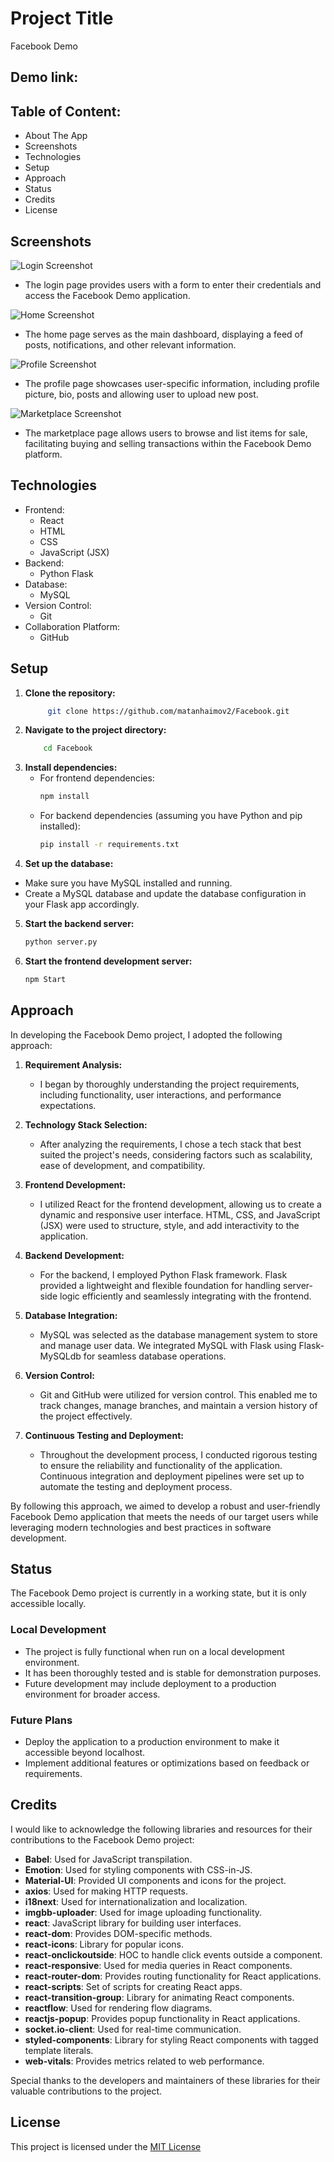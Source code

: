 
# Project Title

Facebook Demo


## Demo link:
## Table of Content:
- About The App
- Screenshots
- Technologies
- Setup
- Approach
- Status
- Credits
- License
## Screenshots
![Login Screenshot](https://private-user-images.githubusercontent.com/118093488/313453615-6d7a6c08-98a2-4547-b761-80f7ba0d1d3d.png?jwt=eyJhbGciOiJIUzI1NiIsInR5cCI6IkpXVCJ9.eyJpc3MiOiJnaXRodWIuY29tIiwiYXVkIjoicmF3LmdpdGh1YnVzZXJjb250ZW50LmNvbSIsImtleSI6ImtleTUiLCJleHAiOjE3MTA2NjEzOTIsIm5iZiI6MTcxMDY2MTA5MiwicGF0aCI6Ii8xMTgwOTM0ODgvMzEzNDUzNjE1LTZkN2E2YzA4LTk4YTItNDU0Ny1iNzYxLTgwZjdiYTBkMWQzZC5wbmc_WC1BbXotQWxnb3JpdGhtPUFXUzQtSE1BQy1TSEEyNTYmWC1BbXotQ3JlZGVudGlhbD1BS0lBVkNPRFlMU0E1M1BRSzRaQSUyRjIwMjQwMzE3JTJGdXMtZWFzdC0xJTJGczMlMkZhd3M0X3JlcXVlc3QmWC1BbXotRGF0ZT0yMDI0MDMxN1QwNzM4MTJaJlgtQW16LUV4cGlyZXM9MzAwJlgtQW16LVNpZ25hdHVyZT1hZjRjMjY5NmFjMjY5MGNkMWI4ZmU2ZmE2YzgxZDUwOWU5YTRmMmNmN2QxMjgxMmUxZWU4OTM0MDI0NTY5NGU5JlgtQW16LVNpZ25lZEhlYWRlcnM9aG9zdCZhY3Rvcl9pZD0wJmtleV9pZD0wJnJlcG9faWQ9MCJ9.zxfZ6YmpaJFP-BwORB1HhgZrQhueMreWW9kw-wMDOoM)

- The login page provides users with a form to enter their credentials and access the Facebook Demo application.


![Home Screenshot](https://private-user-images.githubusercontent.com/118093488/313453610-bed74f5a-4393-47dd-8024-ddb0c98018e7.png?jwt=eyJhbGciOiJIUzI1NiIsInR5cCI6IkpXVCJ9.eyJpc3MiOiJnaXRodWIuY29tIiwiYXVkIjoicmF3LmdpdGh1YnVzZXJjb250ZW50LmNvbSIsImtleSI6ImtleTUiLCJleHAiOjE3MTA2NjEzOTIsIm5iZiI6MTcxMDY2MTA5MiwicGF0aCI6Ii8xMTgwOTM0ODgvMzEzNDUzNjEwLWJlZDc0ZjVhLTQzOTMtNDdkZC04MDI0LWRkYjBjOTgwMThlNy5wbmc_WC1BbXotQWxnb3JpdGhtPUFXUzQtSE1BQy1TSEEyNTYmWC1BbXotQ3JlZGVudGlhbD1BS0lBVkNPRFlMU0E1M1BRSzRaQSUyRjIwMjQwMzE3JTJGdXMtZWFzdC0xJTJGczMlMkZhd3M0X3JlcXVlc3QmWC1BbXotRGF0ZT0yMDI0MDMxN1QwNzM4MTJaJlgtQW16LUV4cGlyZXM9MzAwJlgtQW16LVNpZ25hdHVyZT05OGI1ZWFkYTkyZTZlM2QyODM0MTNmY2U0YTIyNDVhYTc2ZDAyYzJkMmMxZmYwNGRlODYzMjI1NTI3OGRhZTk4JlgtQW16LVNpZ25lZEhlYWRlcnM9aG9zdCZhY3Rvcl9pZD0wJmtleV9pZD0wJnJlcG9faWQ9MCJ9.OQD0PKb0IpuCVAnZhpXYOXEdOQBbe28WVckmc0jJa0o)

- The home page serves as the main dashboard, displaying a feed of posts, notifications, and other relevant information.

![Profile Screenshot](https://private-user-images.githubusercontent.com/118093488/313453612-b3682ced-6ec8-4948-8bba-a561dca9f282.png?jwt=eyJhbGciOiJIUzI1NiIsInR5cCI6IkpXVCJ9.eyJpc3MiOiJnaXRodWIuY29tIiwiYXVkIjoicmF3LmdpdGh1YnVzZXJjb250ZW50LmNvbSIsImtleSI6ImtleTUiLCJleHAiOjE3MTA2NjEzOTIsIm5iZiI6MTcxMDY2MTA5MiwicGF0aCI6Ii8xMTgwOTM0ODgvMzEzNDUzNjEyLWIzNjgyY2VkLTZlYzgtNDk0OC04YmJhLWE1NjFkY2E5ZjI4Mi5wbmc_WC1BbXotQWxnb3JpdGhtPUFXUzQtSE1BQy1TSEEyNTYmWC1BbXotQ3JlZGVudGlhbD1BS0lBVkNPRFlMU0E1M1BRSzRaQSUyRjIwMjQwMzE3JTJGdXMtZWFzdC0xJTJGczMlMkZhd3M0X3JlcXVlc3QmWC1BbXotRGF0ZT0yMDI0MDMxN1QwNzM4MTJaJlgtQW16LUV4cGlyZXM9MzAwJlgtQW16LVNpZ25hdHVyZT0yZGI0OWM5MGJjMGZmYmRjYmFhODMwM2FkNmVhYWNjMzMxY2M2M2VmMDhlYmUwNDJmMmE4ODcyZDM1MTM2ZjFjJlgtQW16LVNpZ25lZEhlYWRlcnM9aG9zdCZhY3Rvcl9pZD0wJmtleV9pZD0wJnJlcG9faWQ9MCJ9.qgcLbHXd2l80CR6N3CeSrdzRXb8l7L1LbmYN7rVfFYI)

- The profile page showcases user-specific information, including profile picture, bio, posts and allowing user to upload new post.

![Marketplace Screenshot](https://private-user-images.githubusercontent.com/118093488/313453613-fb9bf5cc-8e52-422e-aa8d-c52da1ab8103.png?jwt=eyJhbGciOiJIUzI1NiIsInR5cCI6IkpXVCJ9.eyJpc3MiOiJnaXRodWIuY29tIiwiYXVkIjoicmF3LmdpdGh1YnVzZXJjb250ZW50LmNvbSIsImtleSI6ImtleTUiLCJleHAiOjE3MTA2NjEzOTIsIm5iZiI6MTcxMDY2MTA5MiwicGF0aCI6Ii8xMTgwOTM0ODgvMzEzNDUzNjEzLWZiOWJmNWNjLThlNTItNDIyZS1hYThkLWM1MmRhMWFiODEwMy5wbmc_WC1BbXotQWxnb3JpdGhtPUFXUzQtSE1BQy1TSEEyNTYmWC1BbXotQ3JlZGVudGlhbD1BS0lBVkNPRFlMU0E1M1BRSzRaQSUyRjIwMjQwMzE3JTJGdXMtZWFzdC0xJTJGczMlMkZhd3M0X3JlcXVlc3QmWC1BbXotRGF0ZT0yMDI0MDMxN1QwNzM4MTJaJlgtQW16LUV4cGlyZXM9MzAwJlgtQW16LVNpZ25hdHVyZT02ZTEwNTU0ZTk1ZTk1NjJjNzhlOTRkMDIyNWI1ZDBhODNhZGUxZmU1YjdmMGM2ZDVlMGY0YTNkMzgzNTkyZDc5JlgtQW16LVNpZ25lZEhlYWRlcnM9aG9zdCZhY3Rvcl9pZD0wJmtleV9pZD0wJnJlcG9faWQ9MCJ9.pAIgelPCuS5mUo6oKBqJ391pImjXUPFwJXmV9zlonHA)

- The marketplace page allows users to browse and list items for sale, facilitating buying and selling transactions within the Facebook Demo platform.


## Technologies

- Frontend:
    - React
    - HTML
    - CSS
    - JavaScript (JSX)
- Backend:
    - Python Flask
- Database:
    - MySQL
- Version Control:
    - Git
- Collaboration Platform:
    - GitHub
## Setup

1. **Clone the repository:**
   ```bash
        git clone https://github.com/matanhaimov2/Facebook.git

2. **Navigate to the project directory:**
    ```bash
        cd Facebook

3. **Install dependencies:**
    - For frontend dependencies:
        ```bash
        npm install

    - For backend dependencies (assuming you have Python and pip installed):
        ```bash
        pip install -r requirements.txt

4. **Set up the database:**

- Make sure you have MySQL installed and running.
- Create a MySQL database and update the database configuration in your Flask app accordingly.

5. **Start the backend server:**
    ```bash
    python server.py

6. **Start the frontend development server:**
    ```bash
    npm Start
## Approach

In developing the Facebook Demo project, I adopted the following approach:

1. **Requirement Analysis:**
   - I began by thoroughly understanding the project requirements, including functionality, user interactions, and performance expectations.

2. **Technology Stack Selection:**
   - After analyzing the requirements, I chose a tech stack that best suited the project's needs, considering factors such as scalability, ease of development, and compatibility.

3. **Frontend Development:**
   - I utilized React for the frontend development, allowing us to create a dynamic and responsive user interface. HTML, CSS, and JavaScript (JSX) were used to structure, style, and add interactivity to the application.

4. **Backend Development:**
   - For the backend, I employed Python Flask framework. Flask provided a lightweight and flexible foundation for handling server-side logic efficiently and seamlessly integrating with the frontend.

5. **Database Integration:**
   - MySQL was selected as the database management system to store and manage user data. We integrated MySQL with Flask using Flask-MySQLdb for seamless database operations.

6. **Version Control:**
   - Git and GitHub were utilized for version control. This enabled me to track changes, manage branches, and maintain a version history of the project effectively.

7. **Continuous Testing and Deployment:**
   - Throughout the development process, I conducted rigorous testing to ensure the reliability and functionality of the application. Continuous integration and deployment pipelines were set up to automate the testing and deployment process.


By following this approach, we aimed to develop a robust and user-friendly Facebook Demo application that meets the needs of our target users while leveraging modern technologies and best practices in software development.
## Status

The Facebook Demo project is currently in a working state, but it is only accessible locally.

### Local Development

- The project is fully functional when run on a local development environment.
- It has been thoroughly tested and is stable for demonstration purposes.
- Future development may include deployment to a production environment for broader access.

### Future Plans

- Deploy the application to a production environment to make it accessible beyond localhost.
- Implement additional features or optimizations based on feedback or requirements.

## Credits

I would like to acknowledge the following libraries and resources for their contributions to the Facebook Demo project:

- **Babel**: Used for JavaScript transpilation.
- **Emotion**: Used for styling components with CSS-in-JS.
- **Material-UI**: Provided UI components and icons for the project.
- **axios**: Used for making HTTP requests.
- **i18next**: Used for internationalization and localization.
- **imgbb-uploader**: Used for image uploading functionality.
- **react**: JavaScript library for building user interfaces.
- **react-dom**: Provides DOM-specific methods.
- **react-icons**: Library for popular icons.
- **react-onclickoutside**: HOC to handle click events outside a component.
- **react-responsive**: Used for media queries in React components.
- **react-router-dom**: Provides routing functionality for React applications.
- **react-scripts**: Set of scripts for creating React apps.
- **react-transition-group**: Library for animating React components.
- **reactflow**: Used for rendering flow diagrams.
- **reactjs-popup**: Provides popup functionality in React applications.
- **socket.io-client**: Used for real-time communication.
- **styled-components**: Library for styling React components with tagged template literals.
- **web-vitals**: Provides metrics related to web performance.

Special thanks to the developers and maintainers of these libraries for their valuable contributions to the project.
## License

This project is licensed under the [MIT License](https://opensource.org/licenses/MIT)
